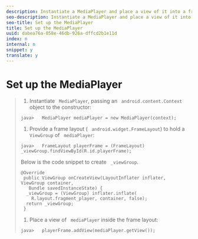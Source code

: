 ```yaml
---
description: Instantiate a MediaPlayer and place a view of it into a frame layout.
seo-description: Instantiate a MediaPlayer and place a view of it into a frame layout.
seo-title: Set up the MediaPlayer
title: Set up the MediaPlayer
uuid: dabea76a-058e-46db-926a-dffcd2b1e11d
index: n
internal: n
snippet: y
translate: y
---
```


# Set up the MediaPlayer


>1. Instantiate ` MediaPlayer`, passing an ` android.content.Context` object to the constructor:
>
>   ```
>   java>   MediaPlayer mediaPlayer = new MediaPlayer(context);
>   ```
>
>1. Provide a frame layout ( ` android.widget.FrameLayout`) to hold a ` ViewGroup` of ` mediaPlayer`:
>
>
>   ```
>   java>   FrameLayout playerFrame = (FrameLayout) _viewGroup.findViewById(R.id.playerFrame);
>   ```
>
>   Below is the code snippet to create ` _viewGroup`. 
>
>   ```
>   @Override 
>    public ViewGroup onCreateView(LayoutInflater inflater, ViewGroup container, 
>      Bundle savedInstanceState) { 
>     _viewGroup = (ViewGroup) inflater.inflate( 
>       R.layout.fragment_player, container, false); 
>     return _viewGroup; 
>    }
>   ```
>
>1. Place a view of ` mediaPlayer` inside the frame layout:
>
>   ```
>   java>   playerFrame.addView(mediaPlayer.getView());
>   ```
>
